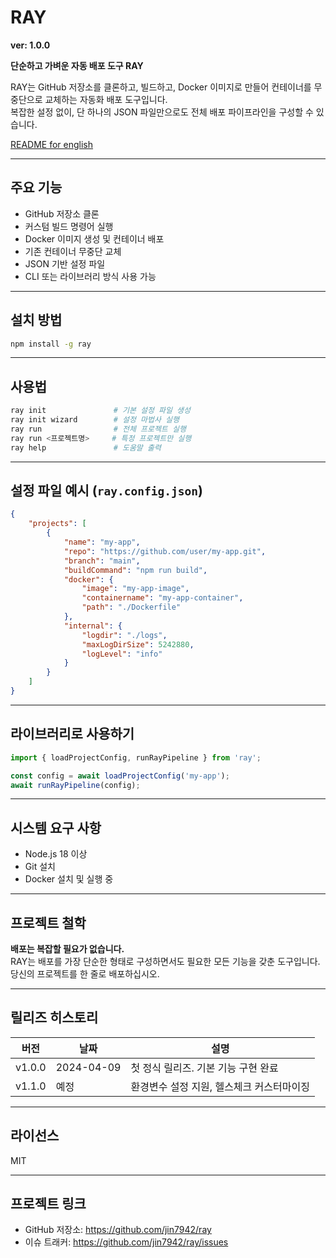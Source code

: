 # RAY

**ver: 1.0.0**

**단순하고 가벼운 자동 배포 도구 RAY**

RAY는 GitHub 저장소를 클론하고, 빌드하고, Docker 이미지로 만들어 컨테이너를 무중단으로 교체하는 자동화 배포 도구입니다.  
복잡한 설정 없이, 단 하나의 JSON 파일만으로도 전체 배포 파이프라인을 구성할 수 있습니다.

[README for english](./README.md)

---

## 주요 기능

-   GitHub 저장소 클론
-   커스텀 빌드 명령어 실행
-   Docker 이미지 생성 및 컨테이너 배포
-   기존 컨테이너 무중단 교체
-   JSON 기반 설정 파일
-   CLI 또는 라이브러리 방식 사용 가능

---

## 설치 방법

```bash
npm install -g ray
```

---

## 사용법

```bash
ray init               # 기본 설정 파일 생성
ray init wizard        # 설정 마법사 실행
ray run                # 전체 프로젝트 실행
ray run <프로젝트명>     # 특정 프로젝트만 실행
ray help               # 도움말 출력
```

---

## 설정 파일 예시 (`ray.config.json`)

```json
{
    "projects": [
        {
            "name": "my-app",
            "repo": "https://github.com/user/my-app.git",
            "branch": "main",
            "buildCommand": "npm run build",
            "docker": {
                "image": "my-app-image",
                "containername": "my-app-container",
                "path": "./Dockerfile"
            },
            "internal": {
                "logdir": "./logs",
                "maxLogDirSize": 5242880,
                "logLevel": "info"
            }
        }
    ]
}
```

---

## 라이브러리로 사용하기

```ts
import { loadProjectConfig, runRayPipeline } from 'ray';

const config = await loadProjectConfig('my-app');
await runRayPipeline(config);
```

---

## 시스템 요구 사항

-   Node.js 18 이상
-   Git 설치
-   Docker 설치 및 실행 중

---

## 프로젝트 철학

**배포는 복잡할 필요가 없습니다.**  
RAY는 배포를 가장 단순한 형태로 구성하면서도 필요한 모든 기능을 갖춘 도구입니다.  
당신의 프로젝트를 한 줄로 배포하십시오.

---

## 릴리즈 히스토리

| 버전   | 날짜       | 설명                                      |
| ------ | ---------- | ----------------------------------------- |
| v1.0.0 | 2024-04-09 | 첫 정식 릴리즈. 기본 기능 구현 완료       |
| v1.1.0 | 예정       | 환경변수 설정 지원, 헬스체크 커스터마이징 |

---

## 라이선스

MIT

---

## 프로젝트 링크

-   GitHub 저장소: https://github.com/jin7942/ray
-   이슈 트래커: https://github.com/jin7942/ray/issues
